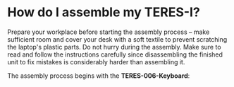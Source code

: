 # How do I assemble my TERES-I?

Prepare your workplace before starting the assembly process – make sufficient room and cover your desk with a soft textile to prevent scratching the laptop's plastic parts.
Do not hurry during the assembly.
Make sure to read and follow the instructions carefully since disassembling the finished unit to fix mistakes is considerably harder than assembling it.

The assembly process begins with the **TERES-006-Keyboard**:


